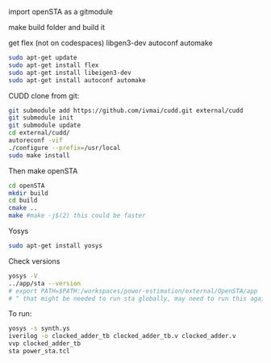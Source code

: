 import openSTA as a gitmodule

make build folder and build it

get flex (not on codespaces)
libgen3-dev
autoconf automake
```sh
sudo apt-get update
sudo apt-get install flex
sudo apt-get install libeigen3-dev
sudo apt-get install autoconf automake

```


CUDD
clone from git:
```sh
git submodule add https://github.com/ivmai/cudd.git external/cudd
git submodule init
git submodule update
cd external/cudd/
autoreconf -vif
./configure --prefix=/usr/local
sudo make install
```


Then make openSTA
```sh
cd openSTA
mkdir build
cd build
cmake ..
make #make -j$(2) this could be faster
```

Yosys
```sh
sudo apt-get install yosys
```


Check versions
```sh
yosys -V
../app/sta --version
# export PATH=$PATH:/workspaces/power-estimation/external/OpenSTA/app 
# ^ that might be needed to run sta globally, may need to run this again if you close the terminal.
```

To run:
```sh
yosys -s synth.ys
iverilog -o clocked_adder_tb clocked_adder_tb.v clocked_adder.v
vvp clocked_adder_tb
sta power_sta.tcl
```